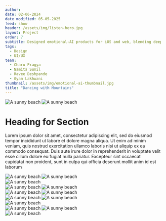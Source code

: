 ```yaml
---
author: 
date: 02-06-2024
date modified: 05-05-2025
feed: show
header: /assets/img/listen-hero.jpg
layout: Project
order: 7
subtitle: Designed emotional-AI products for iOS and web, blending deep research with human-centered strategy.
tags:
  - Design
  - UI/UX
team:
  - Charu Pragya
  - Namita Sunil
  - Ravee Deshpande
  - Gyan Lakhwani
thumbnail: /assets/img/emotional-ai-thumbnail.jpg
title: "Dancing with Mountains"
---
```


<div class="img-grid">
<img src="../assets/img/listen-gradient-logo.png" alt="A sunny beach">
<img src="../assets/img/listen-splash-mockup.png" alt="A sunny beach">
</div>

# Heading for Section

Lorem ipsum dolor sit amet, consectetur adipiscing elit, sed do eiusmod tempor incididunt ut labore et dolore magna aliqua. Ut enim ad minim veniam, quis nostrud exercitation ullamco laboris nisi ut aliquip ex ea commodo consequat. Duis aute irure dolor in reprehenderit in voluptate velit esse cillum dolore eu fugiat nulla pariatur. Excepteur sint occaecat cupidatat non proident, sunt in culpa qui officia deserunt mollit anim id est laborum

<div class="img-grid">
<img src="../assets/img/listen-icon-mockup.png" alt="A sunny beach">
<img src="../assets/img/listen-pills.png" alt="A sunny beach">
</div>

<div class="img-grid">
<img src="../assets/img/listen-ui-abstract.png" alt="A sunny beach">
</div>

<div class="img-grid">
<img src="../assets/img/listen-ui-recording.png" alt="A sunny beach">
<img src="../assets/img/listen-namecard.png" alt="A sunny beach">
</div>

<div class="img-grid">
<img src="../assets/img/Listen-1.png" alt="A sunny beach">
<img src="../assets/img/Listen.png" alt="A sunny beach">
</div>

<div class="img-grid">
<img src="../assets/img/Listen-3.png" alt="A sunny beach">
<img src="../assets/img/Listen-4.png" alt="A sunny beach">
</div>

<div class="img-grid">
<img src="../assets/img/listen-laptop.png" alt="A sunny beach">
</div>

<div class="img-grid">
<img src="../assets/img/Listen-5.png" alt="A sunny beach">
<img src="../assets/img/Listen-6.png" alt="A sunny beach">
</div>

<div class="img-grid">
<img src="../assets/img/listen-posters.png" alt="A sunny beach">
</div>

